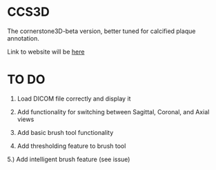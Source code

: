 # CCS3D
The cornerstone3D-beta version, better tuned for calcified plaque annotation.

Link to website will be [here](https://cdorais1.github.io/CCS3D/) 


# TO DO 

1. Load DICOM file correctly and display it

2. Add functionality for switching between Sagittal, Coronal, and Axial views

3. Add basic brush tool functionality

4. Add thresholding feature to brush tool

5.) Add intelligent brush feature (see issue)
